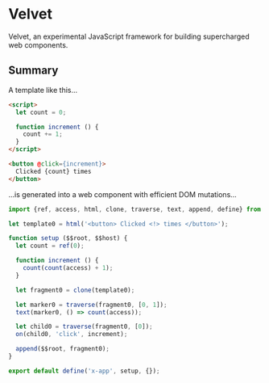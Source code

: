 # Velvet

Velvet, an experimental JavaScript framework for building supercharged web components.

## Summary

A template like this...

```html
<script>
  let count = 0;

  function increment () {
    count += 1;
  }
</script>

<button @click={increment}>
  Clicked {count} times
</button>
```

...is generated into a web component with efficient DOM mutations...

```js
import {ref, access, html, clone, traverse, text, append, define} from '@intrnl/velvet/internal';

let template0 = html('<button> Clicked <!> times </button>');

function setup ($$root, $$host) {
  let count = ref(0);

  function increment () {
    count(count(access) + 1);
  }

  let fragment0 = clone(template0);

  let marker0 = traverse(fragment0, [0, 1]);
  text(marker0, () => count(access));

  let child0 = traverse(fragment0, [0]);
  on(child0, 'click', increment);

  append($$root, fragment0);
}

export default define('x-app', setup, {});
```
